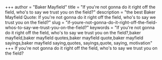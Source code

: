 +++
author = "Baker Mayfield"
title = "If you're not gonna do it right off the field, who's to say we trust you on the field?"
description = "the best Baker Mayfield Quote: If you're not gonna do it right off the field, who's to say we trust you on the field?"
slug = "if-youre-not-gonna-do-it-right-off-the-field-whos-to-say-we-trust-you-on-the-field?"
keywords = "If you're not gonna do it right off the field, who's to say we trust you on the field?,baker mayfield,baker mayfield quotes,baker mayfield quote,baker mayfield sayings,baker mayfield saying,quotes, sayings,quote, saying, motivation"
+++
If you're not gonna do it right off the field, who's to say we trust you on the field?
